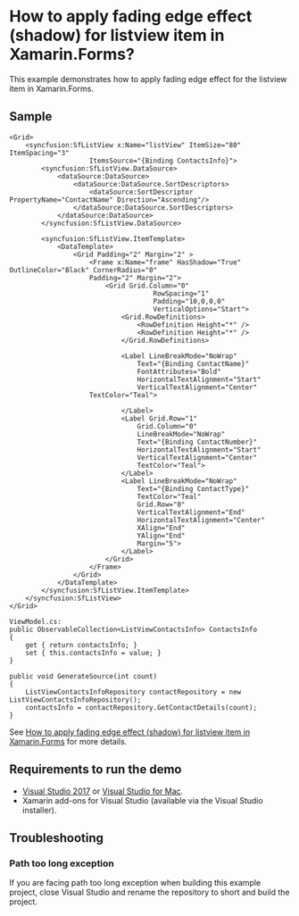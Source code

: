 # How to apply fading edge effect (shadow) for listview item in Xamarin.Forms?
This example demonstrates how to apply fading edge effect for the listview item in Xamarin.Forms.

## Sample

```xaml
<Grid>
    <syncfusion:SfListView x:Name="listView" ItemSize="80" ItemSpacing="3"
                    ItemsSource="{Binding ContactsInfo}">
        <syncfusion:SfListView.DataSource>
            <dataSource:DataSource>
                <dataSource:DataSource.SortDescriptors>
                    <dataSource:SortDescriptor PropertyName="ContactName" Direction="Ascending"/>
                </dataSource:DataSource.SortDescriptors>
            </dataSource:DataSource>
        </syncfusion:SfListView.DataSource>

        <syncfusion:SfListView.ItemTemplate>
            <DataTemplate>
                <Grid Padding="2" Margin="2" >
                    <Frame x:Name="frame" HasShadow="True" OutlineColor="Black" CornerRadius="0"
                    Padding="2" Margin="2">
                        <Grid Grid.Column="0"
                                    RowSpacing="1"
                                    Padding="10,0,0,0"
                                    VerticalOptions="Start">
                            <Grid.RowDefinitions>
                                <RowDefinition Height="*" />
                                <RowDefinition Height="*" />
                            </Grid.RowDefinitions>

                            <Label LineBreakMode="NoWrap"
                                Text="{Binding ContactName}"
                                FontAttributes="Bold"
                                HorizontalTextAlignment="Start"
                                VerticalTextAlignment="Center"
                    TextColor="Teal">
                                
                            </Label>
                            <Label Grid.Row="1"
                                Grid.Column="0"
                                LineBreakMode="NoWrap"
                                Text="{Binding ContactNumber}"
                                HorizontalTextAlignment="Start"
                                VerticalTextAlignment="Center"
                                TextColor="Teal">
                            </Label>
                            <Label LineBreakMode="NoWrap"
                                Text="{Binding ContactType}"
                                TextColor="Teal" 
                                Grid.Row="0"
                                VerticalTextAlignment="End"
                                HorizontalTextAlignment="Center"
                                XAlign="End"
                                YAlign="End"
                                Margin="5">
                            </Label>
                        </Grid>
                    </Frame>
                </Grid>
            </DataTemplate>
        </syncfusion:SfListView.ItemTemplate>
    </syncfusion:SfListView>
</Grid>

ViewModel.cs:
public ObservableCollection<ListViewContactsInfo> ContactsInfo
{
    get { return contactsInfo; }
    set { this.contactsInfo = value; }
}

public void GenerateSource(int count)
{
    ListViewContactsInfoRepository contactRepository = new ListViewContactsInfoRepository();
    contactsInfo = contactRepository.GetContactDetails(count);
}
```

See [How to apply fading edge effect (shadow) for listview item in Xamarin.Forms](https://www.syncfusion.com/kb/9489/how-to-apply-fading-edge-effect-shadow-for-listview-item-in-xamarin-forms) for more details.
## <a name="requirements-to-run-the-demo"></a>Requirements to run the demo ##

* [Visual Studio 2017](https://visualstudio.microsoft.com/downloads/) or [Visual Studio for Mac](https://visualstudio.microsoft.com/vs/mac/).
* Xamarin add-ons for Visual Studio (available via the Visual Studio installer).

## <a name="troubleshooting"></a>Troubleshooting ##
### Path too long exception
If you are facing path too long exception when building this example project, close Visual Studio and rename the repository to short and build the project.
